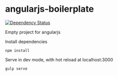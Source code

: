 # angularjs-boilerplate
[![Dependency Status][depstat-image]][depstat-url]

Empty project for angularjs

Install dependencies
```shell
npm install
```
Serve in dev mode, with hot reload at localhost:3000
```shell
gulp serve
```

[depstat-url]: https://david-dm.org/fant0m121/angularjs-boilerplate
[depstat-image]: https://david-dm.org/fant0m121/angularjs-boilerplate.svg
